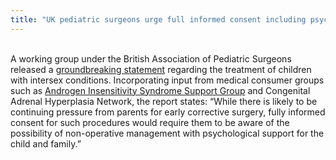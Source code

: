 ```yaml
---
title: "UK pediatric surgeons urge full informed consent including psychological alternative to surgery"
---
```


<br>A working group under the British Association of Pediatric Surgeons released a [groundbreaking statement][1] regarding the treatment of children with intersex conditions. Incorporating input from medical consumer groups such as [Androgen Insensitivity Syndrome Support Group][2] and Congenital Adrenal Hyperplasia Network, the report states: &#8220;While there is likely to be continuing pressure from parents for early corrective surgery, fully informed consent for such procedures would require them to be aware of the possibility of non-operative management with psychological support for the child and family.&#8221;<br>

 [1]: http://www.baps.org.uk/documents/Intersex%20statement.htm
 [2]: http://www.aissg.org